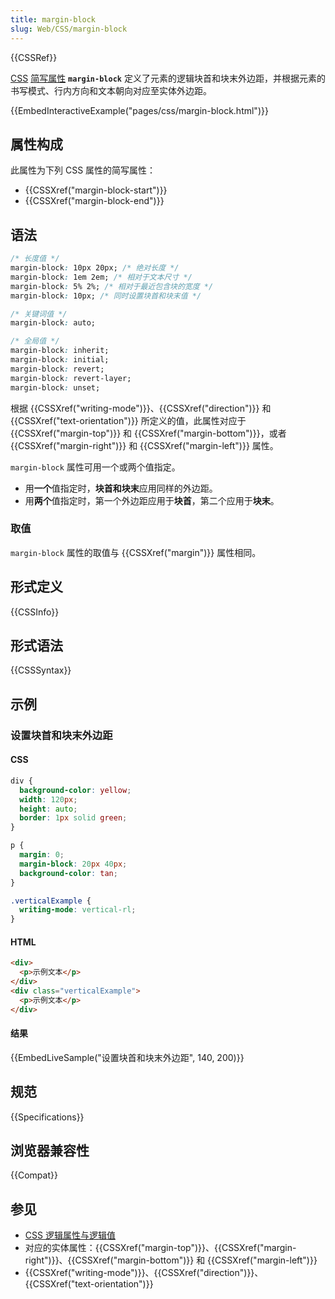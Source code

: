 ```yaml
---
title: margin-block
slug: Web/CSS/margin-block
---
```


{{CSSRef}}

[CSS](/zh-CN/docs/Web/CSS) [简写属性](/en-US/docs/Web/CSS/Shorthand_properties) **`margin-block`** 定义了元素的逻辑块首和块末外边距，并根据元素的书写模式、行内方向和文本朝向对应至实体外边距。

{{EmbedInteractiveExample("pages/css/margin-block.html")}}

## 属性构成

此属性为下列 CSS 属性的简写属性：

- {{CSSXref("margin-block-start")}}
- {{CSSXref("margin-block-end")}}

## 语法

```css
/* 长度值 */
margin-block: 10px 20px; /* 绝对长度 */
margin-block: 1em 2em; /* 相对于文本尺寸 */
margin-block: 5% 2%; /* 相对于最近包含块的宽度 */
margin-block: 10px; /* 同时设置块首和块末值 */

/* 关键词值 */
margin-block: auto;

/* 全局值 */
margin-block: inherit;
margin-block: initial;
margin-block: revert;
margin-block: revert-layer;
margin-block: unset;
```

根据 {{CSSXref("writing-mode")}}、{{CSSXref("direction")}} 和 {{CSSXref("text-orientation")}} 所定义的值，此属性对应于 {{CSSXref("margin-top")}} 和 {{CSSXref("margin-bottom")}}，或者 {{CSSXref("margin-right")}} 和 {{CSSXref("margin-left")}} 属性。

`margin-block` 属性可用一个或两个值指定。

- 用**一个**值指定时，**块首和块末**应用同样的外边距。
- 用**两个**值指定时，第一个外边距应用于**块首**，第二个应用于**块末**。

### 取值

`margin-block` 属性的取值与 {{CSSXref("margin")}} 属性相同。

## 形式定义

{{CSSInfo}}

## 形式语法

{{CSSSyntax}}

## 示例

### 设置块首和块末外边距

#### CSS

```css
div {
  background-color: yellow;
  width: 120px;
  height: auto;
  border: 1px solid green;
}

p {
  margin: 0;
  margin-block: 20px 40px;
  background-color: tan;
}

.verticalExample {
  writing-mode: vertical-rl;
}
```

#### HTML

```html
<div>
  <p>示例文本</p>
</div>
<div class="verticalExample">
  <p>示例文本</p>
</div>
```

#### 结果

{{EmbedLiveSample("设置块首和块末外边距", 140, 200)}}

## 规范

{{Specifications}}

## 浏览器兼容性

{{Compat}}

## 参见

- [CSS 逻辑属性与逻辑值](/zh-CN/docs/Web/CSS/CSS_Logical_Properties)
- 对应的实体属性：{{CSSXref("margin-top")}}、{{CSSXref("margin-right")}}、{{CSSXref("margin-bottom")}} 和 {{CSSXref("margin-left")}}
- {{CSSXref("writing-mode")}}、{{CSSXref("direction")}}、{{CSSXref("text-orientation")}}
